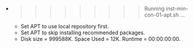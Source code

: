 * >>>>>>>>> Running inst-min-con-01-apt.sh ...
  * Set APT to use local repository first.
  * Set APT to skip installing recommended packages.
  * Disk size = 999588K. Space Used = 12K. Runtime = 00:00:00:00.
